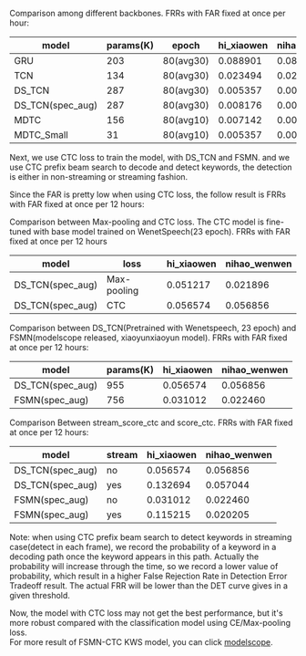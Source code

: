 Comparison among different backbones. FRRs with FAR fixed at once per hour:

| model                 | params(K) | epoch     | hi_xiaowen | nihao_wenwen |
|-----------------------|-----------|-----------|------------|--------------|
| GRU                   | 203       | 80(avg30) | 0.088901   | 0.083827     |
| TCN                   | 134       | 80(avg30) | 0.023494   | 0.029884     |
| DS_TCN                | 287       | 80(avg30) | 0.005357   | 0.006390     |
| DS_TCN(spec_aug)      | 287       | 80(avg30) | 0.008176   | 0.005075     |
| MDTC                  | 156       | 80(avg10) | 0.007142   | 0.005920     |
| MDTC_Small            | 31        | 80(avg10) | 0.005357   | 0.005920     |

Next, we use CTC loss to train the model, with DS_TCN and FSMN. 
and we use CTC prefix beam search to decode and detect keywords, 
the detection is either in non-streaming or streaming fashion. 

Since the FAR is pretty low when using CTC loss, 
the follow result is FRRs with FAR fixed at once per 12 hours:

Comparison between Max-pooling and CTC loss. 
The CTC model is fine-tuned with base model trained on WenetSpeech(23 epoch). 
FRRs with FAR fixed at once per 12 hours
 

| model                 | loss        | hi_xiaowen | nihao_wenwen |
|-----------------------|-------------|------------|--------------|
| DS_TCN(spec_aug)      | Max-pooling | 0.051217   | 0.021896     |
| DS_TCN(spec_aug)      | CTC         | 0.056574   | 0.056856     |


Comparison between DS_TCN(Pretrained with Wenetspeech, 23 epoch) 
and FSMN(modelscope released, xiaoyunxiaoyun model). 
FRRs with FAR fixed at once per 12 hours:

| model                 | params(K)   | hi_xiaowen | nihao_wenwen |
|-----------------------|-------------|------------|--------------|
| DS_TCN(spec_aug)      | 955         | 0.056574   | 0.056856     |
| FSMN(spec_aug)        | 756         | 0.031012   | 0.022460     |

Comparison Between stream_score_ctc and score_ctc. 
FRRs with FAR fixed at once per 12 hours: 

| model                 | stream      | hi_xiaowen | nihao_wenwen |
|-----------------------|-------------|------------|--------------|
| DS_TCN(spec_aug)      | no          | 0.056574   | 0.056856     |
| DS_TCN(spec_aug)      | yes         | 0.132694   | 0.057044     |
| FSMN(spec_aug)        | no          | 0.031012   | 0.022460     |
| FSMN(spec_aug)        | yes         | 0.115215   | 0.020205     |

Note: when using CTC prefix beam search to detect keywords in streaming case(detect in each frame), 
we record the probability of a keyword in a decoding path once the keyword appears in this path.
Actually the probability will increase through the time, so we record a lower value of probability,
which result in a higher False Rejection Rate in Detection Error Tradeoff result. 
The actual FRR will be lower than the DET curve gives in a given threshold. 

Now, the model with CTC loss may not get the best performance, 
but it's more robust compared with the classification model using CE/Max-pooling loss.  
For more result of FSMN-CTC KWS model, you can click [modelscope](https://modelscope.cn/models/damo/speech_charctc_kws_phone-wenwen/summary).